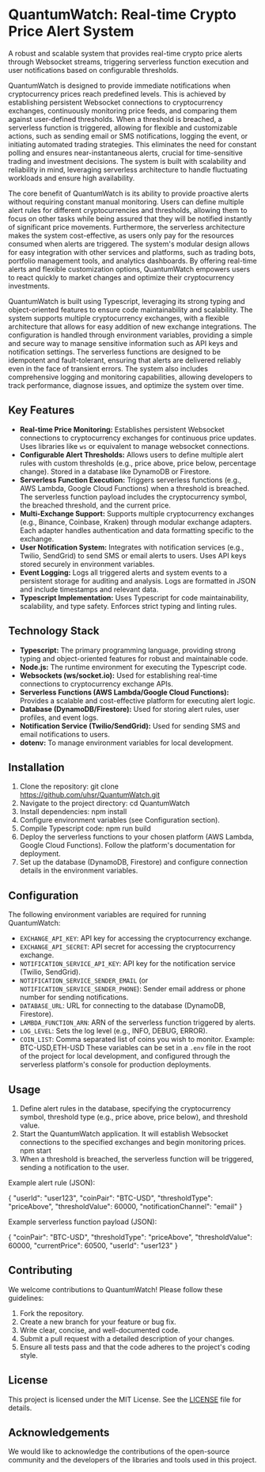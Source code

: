 # QuantumWatch: Real-time Crypto Price Alert System

A robust and scalable system that provides real-time crypto price alerts through Websocket streams, triggering serverless function execution and user notifications based on configurable thresholds.

QuantumWatch is designed to provide immediate notifications when cryptocurrency prices reach predefined levels. This is achieved by establishing persistent Websocket connections to cryptocurrency exchanges, continuously monitoring price feeds, and comparing them against user-defined thresholds. When a threshold is breached, a serverless function is triggered, allowing for flexible and customizable actions, such as sending email or SMS notifications, logging the event, or initiating automated trading strategies. This eliminates the need for constant polling and ensures near-instantaneous alerts, crucial for time-sensitive trading and investment decisions. The system is built with scalability and reliability in mind, leveraging serverless architecture to handle fluctuating workloads and ensure high availability.

The core benefit of QuantumWatch is its ability to provide proactive alerts without requiring constant manual monitoring. Users can define multiple alert rules for different cryptocurrencies and thresholds, allowing them to focus on other tasks while being assured that they will be notified instantly of significant price movements. Furthermore, the serverless architecture makes the system cost-effective, as users only pay for the resources consumed when alerts are triggered. The system's modular design allows for easy integration with other services and platforms, such as trading bots, portfolio management tools, and analytics dashboards. By offering real-time alerts and flexible customization options, QuantumWatch empowers users to react quickly to market changes and optimize their cryptocurrency investments.

QuantumWatch is built using Typescript, leveraging its strong typing and object-oriented features to ensure code maintainability and scalability. The system supports multiple cryptocurrency exchanges, with a flexible architecture that allows for easy addition of new exchange integrations. The configuration is handled through environment variables, providing a simple and secure way to manage sensitive information such as API keys and notification settings. The serverless functions are designed to be idempotent and fault-tolerant, ensuring that alerts are delivered reliably even in the face of transient errors. The system also includes comprehensive logging and monitoring capabilities, allowing developers to track performance, diagnose issues, and optimize the system over time.

## Key Features

*   **Real-time Price Monitoring:** Establishes persistent Websocket connections to cryptocurrency exchanges for continuous price updates. Uses libraries like `ws` or equivalent to manage websocket connections.
*   **Configurable Alert Thresholds:** Allows users to define multiple alert rules with custom thresholds (e.g., price above, price below, percentage change). Stored in a database like DynamoDB or Firestore.
*   **Serverless Function Execution:** Triggers serverless functions (e.g., AWS Lambda, Google Cloud Functions) when a threshold is breached. The serverless function payload includes the cryptocurrency symbol, the breached threshold, and the current price.
*   **Multi-Exchange Support:** Supports multiple cryptocurrency exchanges (e.g., Binance, Coinbase, Kraken) through modular exchange adapters. Each adapter handles authentication and data formatting specific to the exchange.
*   **User Notification System:** Integrates with notification services (e.g., Twilio, SendGrid) to send SMS or email alerts to users. Uses API keys stored securely in environment variables.
*   **Event Logging:** Logs all triggered alerts and system events to a persistent storage for auditing and analysis. Logs are formatted in JSON and include timestamps and relevant data.
*   **Typescript Implementation:** Uses Typescript for code maintainability, scalability, and type safety. Enforces strict typing and linting rules.

## Technology Stack

*   **Typescript:** The primary programming language, providing strong typing and object-oriented features for robust and maintainable code.
*   **Node.js:** The runtime environment for executing the Typescript code.
*   **Websockets (ws/socket.io):** Used for establishing real-time connections to cryptocurrency exchange APIs.
*   **Serverless Functions (AWS Lambda/Google Cloud Functions):** Provides a scalable and cost-effective platform for executing alert logic.
*   **Database (DynamoDB/Firestore):** Used for storing alert rules, user profiles, and event logs.
*   **Notification Service (Twilio/SendGrid):** Used for sending SMS and email notifications to users.
*   **dotenv:** To manage environment variables for local development.

## Installation

1.  Clone the repository:
    git clone https://github.com/uhsr/QuantumWatch.git
2.  Navigate to the project directory:
    cd QuantumWatch
3.  Install dependencies:
    npm install
4.  Configure environment variables (see Configuration section).
5.  Compile Typescript code:
    npm run build
6.  Deploy the serverless functions to your chosen platform (AWS Lambda, Google Cloud Functions). Follow the platform's documentation for deployment.
7.  Set up the database (DynamoDB, Firestore) and configure connection details in the environment variables.

## Configuration

The following environment variables are required for running QuantumWatch:

*   `EXCHANGE_API_KEY`: API key for accessing the cryptocurrency exchange.
*   `EXCHANGE_API_SECRET`: API secret for accessing the cryptocurrency exchange.
*   `NOTIFICATION_SERVICE_API_KEY`: API key for the notification service (Twilio, SendGrid).
*   `NOTIFICATION_SERVICE_SENDER_EMAIL` (or `NOTIFICATION_SERVICE_SENDER_PHONE`): Sender email address or phone number for sending notifications.
*   `DATABASE_URL`: URL for connecting to the database (DynamoDB, Firestore).
*   `LAMBDA_FUNCTION_ARN`: ARN of the serverless function triggered by alerts.
*   `LOG_LEVEL`: Sets the log level (e.g., INFO, DEBUG, ERROR).
*   `COIN_LIST`: Comma separated list of coins you wish to monitor.
    Example: BTC-USD,ETH-USD
 These variables can be set in a `.env` file in the root of the project for local development, and configured through the serverless platform's console for production deployments.

## Usage

1.  Define alert rules in the database, specifying the cryptocurrency symbol, threshold type (e.g., price above, price below), and threshold value.
2.  Start the QuantumWatch application. It will establish Websocket connections to the specified exchanges and begin monitoring prices.
    npm start
3.  When a threshold is breached, the serverless function will be triggered, sending a notification to the user.

Example alert rule (JSON):

{
"userId": "user123",
"coinPair": "BTC-USD",
"thresholdType": "priceAbove",
"thresholdValue": 60000,
"notificationChannel": "email"
}

Example serverless function payload (JSON):

{
"coinPair": "BTC-USD",
"thresholdType": "priceAbove",
"thresholdValue": 60000,
"currentPrice": 60500,
"userId": "user123"
}

## Contributing

We welcome contributions to QuantumWatch! Please follow these guidelines:

1.  Fork the repository.
2.  Create a new branch for your feature or bug fix.
3.  Write clear, concise, and well-documented code.
4.  Submit a pull request with a detailed description of your changes.
5.  Ensure all tests pass and that the code adheres to the project's coding style.

## License

This project is licensed under the MIT License. See the [LICENSE](https://github.com/uhsr/QuantumWatch/blob/main/LICENSE) file for details.

## Acknowledgements

We would like to acknowledge the contributions of the open-source community and the developers of the libraries and tools used in this project.